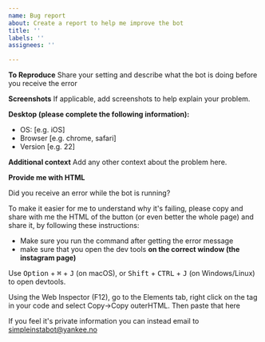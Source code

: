 ```yaml
---
name: Bug report
about: Create a report to help me improve the bot
title: ''
labels: ''
assignees: ''

---
```


**To Reproduce**
Share your setting and describe what the bot is doing before you receive the error

**Screenshots**
If applicable, add screenshots to help explain your problem.

**Desktop (please complete the following information):**
 - OS: [e.g. iOS]
 - Browser [e.g. chrome, safari]
 - Version [e.g. 22]

**Additional context**
Add any other context about the problem here.

**Provide me with HTML**

Did you receive an error while the bot is running?

To make it easier for me to understand why it's failing, please copy and share with me the HTML of the button (or even better the whole page) and share it, by following these instructions:

- Make sure you run the command after getting the error message
- make sure that you open the dev tools **on the correct window (the instagram page)**

Use <kbd>Option</kbd> + <kbd>⌘</kbd> + <kbd>J</kbd> (on macOS), or <kbd>Shift</kbd> + <kbd>CTRL</kbd> + <kbd>J</kbd> (on Windows/Linux) to open devtools.

Using the Web Inspector (F12), go to the Elements tab, right click on the tag in your code and select Copy->Copy outerHTML. Then paste that here

If you feel it's private information you can instead email to simpleinstabot@yankee.no
